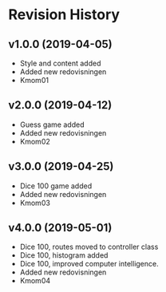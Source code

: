 Revision History
===========================================

v1.0.0 (2019-04-05)
-------------------
*   Style and content added
*   Added new redovisningen
*   Kmom01

v2.0.0 (2019-04-12)
-------------------
*   Guess game added
*   Added new redovisningen
*   Kmom02

v3.0.0 (2019-04-25)
-------------------
*   Dice 100 game added
*   Added new redovisningen
*   Kmom03

v4.0.0 (2019-05-01)
-------------------
*   Dice 100, routes moved to controller class
*   Dice 100, histogram added
*   Dice 100, improved computer intelligence.
*   Added new redovisningen
*   Kmom04
